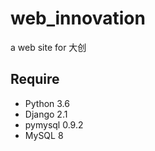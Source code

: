 # web_innovation

a web site for 大创

## Require

* Python 3.6
* Django 2.1
* pymysql 0.9.2
* MySQL 8
